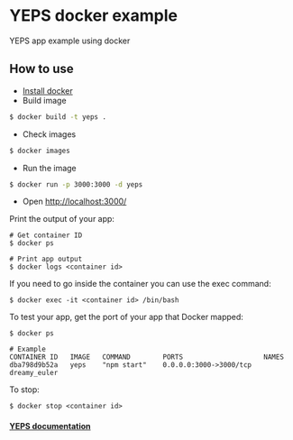 # YEPS docker example

YEPS app example using docker

## How to use

 * [Install docker](https://docs.docker.com/engine/installation/)
 * Build image

```bash
$ docker build -t yeps .
```
    
 * Check images
 
```bash
$ docker images
```
    
 * Run the image
 
```bash
$ docker run -p 3000:3000 -d yeps
```
    
 * Open [http://localhost:3000/](http://localhost:3000/)
 
Print the output of your app:
 
    # Get container ID
    $ docker ps
    
    # Print app output
    $ docker logs <container id>

If you need to go inside the container you can use the exec command:

    $ docker exec -it <container id> /bin/bash
    
To test your app, get the port of your app that Docker mapped:

    $ docker ps
    
    # Example
    CONTAINER ID   IMAGE   COMMAND        PORTS                    NAMES
    dba798d9b52a   yeps    "npm start"    0.0.0.0:3000->3000/tcp   dreamy_euler

To stop:

    $ docker stop <container id>

#### [YEPS documentation](http://yeps.info/)
